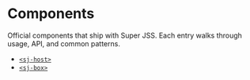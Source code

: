 # Components

Official components that ship with Super JSS. Each entry walks through usage,
API, and common patterns.

- [`<sj-host>`](sj-host.md)
- [`<sj-box>`](sj-box.md)
